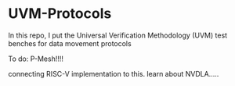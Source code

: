 # UVM-Protocols
In this repo, I put the Universal Verification Methodology (UVM) test benches for data movement protocols

To do: P-Mesh!!!!

connecting RISC-V implementation to this.
learn about NVDLA.....
